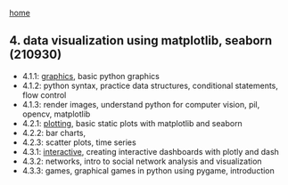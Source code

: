 [home](https://nils-holmberg.github.io/sfac-py/)

## 4. data visualization using matplotlib, seaborn (210930)

- 4.1.1: [graphics](411-intro.html), basic python graphics
- 4.1.2: python syntax, practice data structures, conditional statements, flow control
- 4.1.3: render images, understand python for computer vision, pil, opencv, matplotlib
- 4.2.1: [plotting](421-plotting.html), basic static plots with matplotlib and seaborn
- 4.2.2: bar charts, 
- 4.2.3: scatter plots, time series
- 4.3.1: [interactive](431-interactive.html), creating interactive dashboards with plotly and dash
- 4.3.2: networks, intro to social network analysis and visualization
- 4.3.3: games, graphical games in python using pygame, introduction
